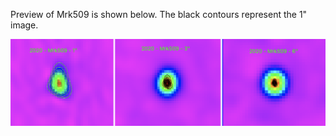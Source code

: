 Preview of Mrk509 is shown below. The black contours represent the 1" image. 

![Mrk509](Mrk509.png "Mrk509")

